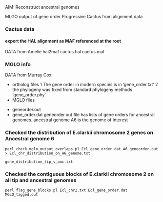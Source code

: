   

AIM: Reconstruct ancestral genomes

MLGO output of gene order 
Progressive Cactus from alignment data  

### Cactus data
#### export the HAL alignment as MAF referenced at the root
DATA from Amelie
hal2maf cactus.hal cactus.maf

### MGLO info
DATA from Murray Cox:
+ ortholog files
  1 The gene order in modern species is in ‘gene_order.txt’ 
  2	the phylogeny was fixed from standard phylogeny methods ‘gene_order.phy’
+ MGLO files
- geneorder.out
- gene_order.dat
geneorder.out file has lists of gene orders for ancestral genomes. 
ancestral genome A6 is the genome of interest

### Checked the distribution of E.clarkii chromosome 2 genes on Ancestral genome 6
 
```
perl check_mglo_output_overlaps.pl Ecl_gene_order.dat A6_geneorder.out > Ecl_chr_distribution_on_A6_genome.txt
```


```
gene_distribution_tip_v_anc.txt

```




### Checked the contiguous blocks of E.clarkii chromosome 2 on all tip and ancestral genomes
```
perl flag_gene_blocks.pl Ecl_chr2.txt Ecl_gene_order.dat MGLO_tagged.out
```







